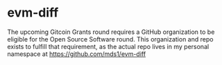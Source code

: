 # evm-diff

The upcoming Gitcoin Grants round requires a GitHub organization to be eligible for the Open Source Software round. This organization and repo exists to fulfill that requirement, as the actual repo lives in my personal namespace at https://github.com/mds1/evm-diff
